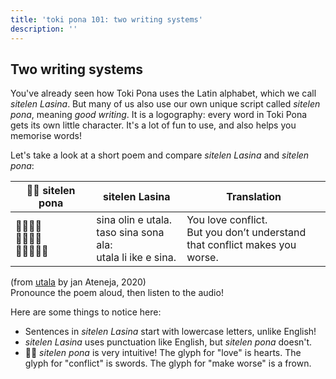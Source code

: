 ```yaml
---
title: 'toki pona 101: two writing systems'
description: ''
---
```



## Two writing systems

You've already seen how Toki Pona uses the Latin alphabet, which we call *sitelen Lasina*. But many of us also use our own unique script called *sitelen pona*, meaning *good writing*. It is a logography: every word in Toki Pona gets its own little character. It's a lot of fun to use, and also helps you memorise words!

Let's take a look at a short poem and compare *sitelen Lasina* and *sitelen pona*:

<table>
  <thead>
    <tr>
      <th>󱥠󱥔 sitelen pona</th>
      <th>sitelen Lasina</th>
      <th>Translation</th>
    </tr>
  </thead>
  <tbody>
    <tr>
      <td>󱥞󱥅󱤉󱥱<br>󱥨󱥞󱥡󱤂<br>󱥱󱤧󱤍󱤉󱥞</td>
      <td>sina olin e utala.<br>taso sina sona ala:<br>utala li ike e sina.</td>
      <td>You love conflict.<br>But you don’t understand<br>that conflict makes you worse.</td>
    </tr>
  </tbody>
</table>

(from [utala](https://utala.pona.la/toki-musi-lili/#utala) by jan Ateneja, 2020)  
Pronounce the poem aloud, then listen to the audio!

Here are some things to notice here:

* Sentences in *sitelen Lasina* start with lowercase letters, unlike English!
* *sitelen Lasina* uses punctuation like English, but *sitelen pona* doesn't.
* 󱥠󱥔 *sitelen pona* is very intuitive! The glyph for "love" is hearts. The glyph for "conflict" is swords. The glyph for "make worse" is a frown.
